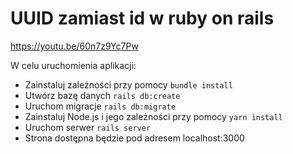# UUID zamiast id w ruby on rails

https://youtu.be/60n7z9Yc7Pw

W celu uruchomienia aplikacji:
  - Zainstaluj zależności przy pomocy `bundle install`
  - Utwórz bazę danych `rails db:create`
  - Uruchom migracje `rails db:migrate`
  - Zainstaluj Node.js i jego zależności przy pomocy `yarn install`
  - Uruchom serwer `rails server`
  - Strona dostępna będzie pod adresem localhost:3000
  
